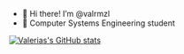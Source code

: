 - 👋 Hi there! I’m @valrmzl
- 👀 Computer Systems Engineering student
<!---
valrmzl/valrmzl is a ✨ special ✨ repository because its `README.md` (this file) appears on your GitHub profile.
You can click the Preview link to take a look at your changes.
--->
[![Valerias's GitHub stats](https://github-readme-stats.vercel.app/api?username=valrmzl)](https://github.com/valrmzl/github-readme-stats)
